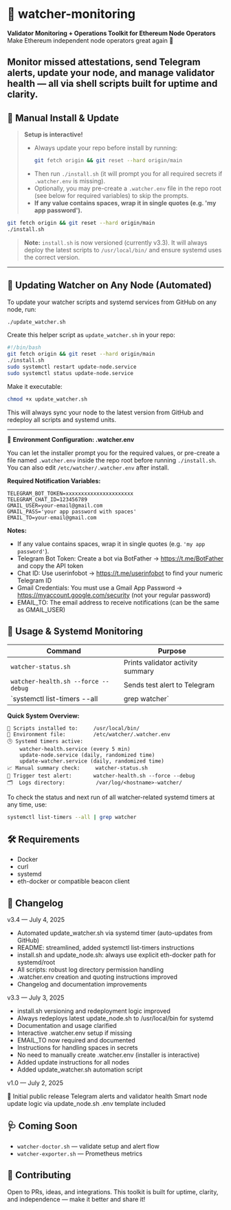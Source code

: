 # 🧠 watcher-monitoring

**Validator Monitoring + Operations Toolkit for Ethereum Node Operators**  
Make Ethereum independent node operators great again 💪

Monitor missed attestations, send Telegram alerts, update your node, and manage validator health — all via shell scripts built for uptime and clarity.
---

## 🚀 Manual Install & Update

> **Setup is interactive!**
>
> - Always update your repo before install by running:
>   ```bash
>   git fetch origin && git reset --hard origin/main
>   ```
> - Then run `./install.sh` (it will prompt you for all required secrets if `.watcher.env` is missing).
> - Optionally, you may pre-create a `.watcher.env` file in the repo root (see below for required variables) to skip the prompts.
> - **If any value contains spaces, wrap it in single quotes (e.g. 'my app password').**

```bash
git fetch origin && git reset --hard origin/main
./install.sh
```

> **Note:** `install.sh` is now versioned (currently v3.3). It will always deploy the latest scripts to `/usr/local/bin/` and ensure systemd uses the correct version.

---

## 🔄 Updating Watcher on Any Node (Automated)

To update your watcher scripts and systemd services from GitHub on any node, run:

```bash
./update_watcher.sh
```

Create this helper script as `update_watcher.sh` in your repo:
```bash
#!/bin/bash
git fetch origin && git reset --hard origin/main
./install.sh
sudo systemctl restart update-node.service
sudo systemctl status update-node.service
```
Make it executable:
```bash
chmod +x update_watcher.sh
```

This will always sync your node to the latest version from GitHub and redeploy all scripts and systemd units.

---

🔐 **Environment Configuration: .watcher.env**

You can let the installer prompt you for the required values, or pre-create a file named `.watcher.env` inside the repo root before running `./install.sh`. You can also edit `/etc/watcher/.watcher.env` after install.

**Required Notification Variables:**
```env
TELEGRAM_BOT_TOKEN=xxxxxxxxxxxxxxxxxxxxxx
TELEGRAM_CHAT_ID=123456789
GMAIL_USER=your-email@gmail.com
GMAIL_PASS='your app password with spaces'
EMAIL_TO=your-email@gmail.com
```
**Notes:**
- If any value contains spaces, wrap it in single quotes (e.g. `'my app password'`).
- Telegram Bot Token: Create a bot via BotFather → https://t.me/BotFather  and copy the API token
- Chat ID: Use userinfobot → https://t.me/userinfobot  to find your numeric Telegram ID
- Gmail Credentials: You must use a Gmail App Password → https://myaccount.google.com/security (not your regular password)
- EMAIL_TO: The email address to receive notifications (can be the same as GMAIL_USER)


## 📡 Usage & Systemd Monitoring

| Command                                          | Purpose                                 |
|--------------------------------------------------|-----------------------------------------|
| `watcher-status.sh`                              | Prints validator activity summary       |
| `watcher-health.sh --force --debug`              | Sends test alert to Telegram            |
| `systemctl list-timers --all | grep watcher`     | Shows all watcher-related timers        |

**Quick System Overview:**
```
📁 Scripts installed to:     /usr/local/bin/
🔐 Environment file:         /etc/watcher/.watcher.env
🕒 Systemd timers active:
    watcher-health.service (every 5 min)
    update-node.service (daily, randomized time)
    update-watcher.service (daily, randomized time)
📈 Manual summary check:     watcher-status.sh
📡 Trigger test alert:       watcher-health.sh --force --debug
🗂️  Logs directory:          /var/log/<hostname>-watcher/
```

To check the status and next run of all watcher-related systemd timers at any time, use:
```bash
systemctl list-timers --all | grep watcher
```


## 🛠 Requirements

- Docker
- curl
- systemd
- eth-docker or compatible beacon client


## 🧾 Changelog

v3.4 — July 4, 2025

  - Automated update_watcher.sh via systemd timer (auto-updates from GitHub)
  - README: streamlined, added systemctl list-timers instructions
  - install.sh and update_node.sh: always use explicit eth-docker path for systemd/root
  - All scripts: robust log directory permission handling
  - .watcher.env creation and quoting instructions improved
  - Changelog and documentation improvements

v3.3 — July 3, 2025

  - install.sh versioning and redeployment logic improved
  - Always redeploys latest update_node.sh to /usr/local/bin for systemd
  - Documentation and usage clarified
  - Interactive .watcher.env setup if missing
  - EMAIL_TO now required and documented
  - Instructions for handling spaces in secrets
  - No need to manually create .watcher.env (installer is interactive)
  - Added update instructions for all nodes
  - Added update_watcher.sh automation script

v1.0 — July 2, 2025

  🎉 Initial public release
  Telegram alerts and validator health
  Smart node update logic via update_node.sh
  .env template included

## 🩺 Coming Soon

- `watcher-doctor.sh` — validate setup and alert flow  
- `watcher-exporter.sh` — Prometheus metrics  

## 💬 Contributing

Open to PRs, ideas, and integrations. This toolkit is built for uptime, clarity, and independence — make it better and share it!


